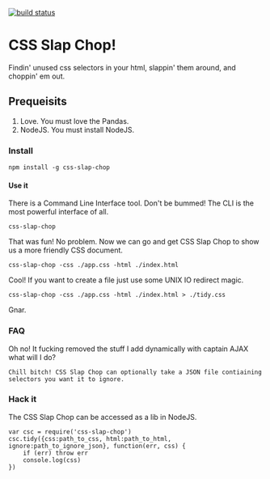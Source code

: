 [![build status](https://secure.travis-ci.org/brianleroux/css-slap-chop.png)](http://travis-ci.org/brianleroux/css-slap-chop)
# CSS Slap Chop!

Findin' unused css selectors in your html, slappin' them around, and choppin' em out.

## Prequeisits

1. Love. You must love the Pandas.
2. NodeJS. You must install NodeJS.

### Install

    npm install -g css-slap-chop

#### Use it

There is a Command Line Interface tool. Don't be bummed! The CLI is the most powerful interface of all. 

    css-slap-chop

That was fun! No problem. Now we can go and get CSS Slap Chop to show us a more friendly CSS document.

    css-slap-chop -css ./app.css -html ./index.html

Cool! If you want to create a file just use some UNIX IO redirect magic.

    css-slap-chop -css ./app.css -html ./index.html > ./tidy.css

Gnar.

### FAQ

Oh no! It fucking removed the stuff I add dynamically with captain AJAX what will I do?

    Chill bitch! CSS Slap Chop can optionally take a JSON file contiaining selectors you want it to ignore. 

### Hack it

The CSS Slap Chop can be accessed as a lib in NodeJS. 

    var csc = require('css-slap-chop')
    csc.tidy({css:path_to_css, html:path_to_html, ignore:path_to_ignore_json}, function(err, css) {
        if (err) throw err
        console.log(css)        
    })

